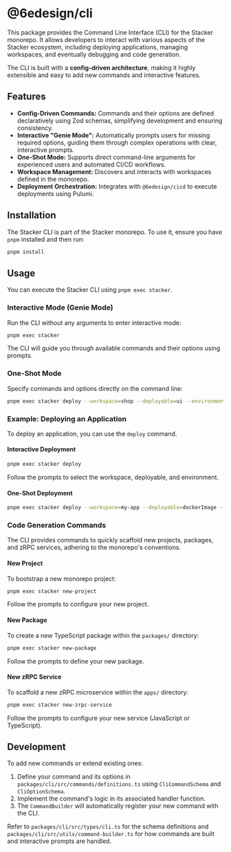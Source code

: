 # @6edesign/cli

This package provides the Command Line Interface (CLI) for the Stacker monorepo. It allows developers to interact with various aspects of the Stacker ecosystem, including deploying applications, managing workspaces, and eventually debugging and code generation.

The CLI is built with a **config-driven architecture**, making it highly extensible and easy to add new commands and interactive features.

## Features

*   **Config-Driven Commands:** Commands and their options are defined declaratively using Zod schemas, simplifying development and ensuring consistency.
*   **Interactive "Genie Mode":** Automatically prompts users for missing required options, guiding them through complex operations with clear, interactive prompts.
*   **One-Shot Mode:** Supports direct command-line arguments for experienced users and automated CI/CD workflows.
*   **Workspace Management:** Discovers and interacts with workspaces defined in the monorepo.
*   **Deployment Orchestration:** Integrates with `@6edesign/cicd` to execute deployments using Pulumi.

## Installation

The Stacker CLI is part of the Stacker monorepo. To use it, ensure you have `pnpm` installed and then run:

```bash
pnpm install
```

## Usage

You can execute the Stacker CLI using `pnpm exec stacker`.

### Interactive Mode (Genie Mode)

Run the CLI without any arguments to enter interactive mode:

```bash
pnpm exec stacker
```

The CLI will guide you through available commands and their options using prompts.

### One-Shot Mode

Specify commands and options directly on the command line:

```bash
pnpm exec stacker deploy --workspace=shop --deployable=ui --environment=dev
```

### Example: Deploying an Application

To deploy an application, you can use the `deploy` command.

#### Interactive Deployment

```bash
pnpm exec stacker deploy
```

Follow the prompts to select the workspace, deployable, and environment.

#### One-Shot Deployment

```bash
pnpm exec stacker deploy --workspace=my-app --deployable=dockerImage --environment=prod --version=1.0.0
```

### Code Generation Commands

The CLI provides commands to quickly scaffold new projects, packages, and zRPC services, adhering to the monorepo's conventions.

#### New Project

To bootstrap a new monorepo project:

```bash
pnpm exec stacker new-project
```

Follow the prompts to configure your new project.

#### New Package

To create a new TypeScript package within the `packages/` directory:

```bash
pnpm exec stacker new-package
```

Follow the prompts to define your new package.

#### New zRPC Service

To scaffold a new zRPC microservice within the `apps/` directory:

```bash
pnpm exec stacker new-zrpc-service
```

Follow the prompts to configure your new service (JavaScript or TypeScript).

## Development

To add new commands or extend existing ones:

1.  Define your command and its options in `packages/cli/src/commands/definitions.ts` using `CliCommandSchema` and `CliOptionSchema`.
2.  Implement the command's logic in its associated handler function.
3.  The `CommandBuilder` will automatically register your new command with the CLI.

Refer to `packages/cli/src/types/cli.ts` for the schema definitions and `packages/cli/src/utils/command-builder.ts` for how commands are built and interactive prompts are handled.
